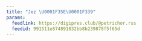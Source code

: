 ```yaml
---
title: "Jez \U0001F35E\U0001F339"
params:
  feedlink: https://digipres.club/@petrichor.rss
  feedid: 991511e874891832bb8b239878f5f65d
---
```

